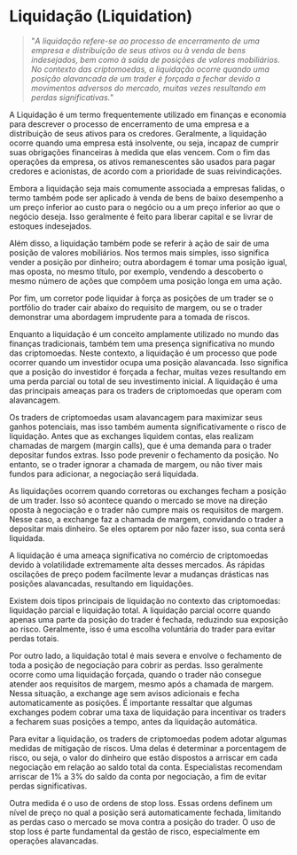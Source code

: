 # Liquidação (Liquidation)

>"*A liquidação refere-se ao processo de encerramento de uma empresa e distribuição de seus ativos ou à venda de bens indesejados, bem como à saída de posições de valores mobiliários. No contexto das criptomoedas, a liquidação ocorre quando uma posição alavancada de um trader é forçada a fechar devido a movimentos adversos do mercado, muitas vezes resultando em perdas significativas.*"

A Liquidação é um termo frequentemente utilizado em finanças e economia para descrever o processo de encerramento de uma empresa e a distribuição de seus ativos para os credores. Geralmente, a liquidação ocorre quando uma empresa está insolvente, ou seja, incapaz de cumprir suas obrigações financeiras à medida que elas vencem. Com o fim das operações da empresa, os ativos remanescentes são usados para pagar credores e acionistas, de acordo com a prioridade de suas reivindicações.

Embora a liquidação seja mais comumente associada a empresas falidas, o termo também pode ser aplicado à venda de bens de baixo desempenho a um preço inferior ao custo para o negócio ou a um preço inferior ao que o negócio deseja. Isso geralmente é feito para liberar capital e se livrar de estoques indesejados.

Além disso, a liquidação também pode se referir à ação de sair de uma posição de valores mobiliários. Nos termos mais simples, isso significa vender a posição por dinheiro; outra abordagem é tomar uma posição igual, mas oposta, no mesmo título, por exemplo, vendendo a descoberto o mesmo número de ações que compõem uma posição longa em uma ação.

Por fim, um corretor pode liquidar à força as posições de um trader se o portfólio do trader cair abaixo do requisito de margem, ou se o trader demonstrar uma abordagem imprudente para a tomada de riscos.

Enquanto a liquidação é um conceito amplamente utilizado no mundo das finanças tradicionais, também tem uma presença significativa no mundo das criptomoedas. Neste contexto, a liquidação é um processo que pode ocorrer quando um investidor ocupa uma posição alavancada. Isso significa que a posição do investidor é forçada a fechar, muitas vezes resultando em uma perda parcial ou total de seu investimento inicial. A liquidação é uma das principais ameaças para os traders de criptomoedas que operam com alavancagem.

Os traders de criptomoedas usam alavancagem para maximizar seus ganhos potenciais, mas isso também aumenta significativamente o risco de liquidação. Antes que as exchanges liquidem contas, elas realizam chamadas de margem (margin calls), que é uma demanda para o trader depositar fundos extras. Isso pode prevenir o fechamento da posição. No entanto, se o trader ignorar a chamada de margem, ou não tiver mais fundos para adicionar, a negociação será liquidada.

As liquidações ocorrem quando corretoras ou exchanges fecham a posição de um trader. Isso só acontece quando o mercado se move na direção oposta à negociação e o trader não cumpre mais os requisitos de margem. Nesse caso, a exchange faz a chamada de margem, convidando o trader a depositar mais dinheiro. Se eles optarem por não fazer isso, sua conta será liquidada.

A liquidação é uma ameaça significativa no comércio de criptomoedas devido à volatilidade extremamente alta desses mercados. As rápidas oscilações de preço podem facilmente levar a mudanças drásticas nas posições alavancadas, resultando em liquidações.

Existem dois tipos principais de liquidação no contexto das criptomoedas: liquidação parcial e liquidação total. A liquidação parcial ocorre quando apenas uma parte da posição do trader é fechada, reduzindo sua exposição ao risco. Geralmente, isso é uma escolha voluntária do trader para evitar perdas totais.

Por outro lado, a liquidação total é mais severa e envolve o fechamento de toda a posição de negociação para cobrir as perdas. Isso geralmente ocorre como uma liquidação forçada, quando o trader não consegue atender aos requisitos de margem, mesmo após a chamada de margem. Nessa situação, a exchange age sem avisos adicionais e fecha automaticamente as posições. É importante ressaltar que algumas exchanges podem cobrar uma taxa de liquidação para incentivar os traders a fecharem suas posições a tempo, antes da liquidação automática.

Para evitar a liquidação, os traders de criptomoedas podem adotar algumas medidas de mitigação de riscos. Uma delas é determinar a porcentagem de risco, ou seja, o valor do dinheiro que estão dispostos a arriscar em cada negociação em relação ao saldo total da conta. Especialistas recomendam arriscar de 1% a 3% do saldo da conta por negociação, a fim de evitar perdas significativas.

Outra medida é o uso de ordens de stop loss. Essas ordens definem um nível de preço no qual a posição será automaticamente fechada, limitando as perdas caso o mercado se mova contra a posição do trader. O uso de stop loss é parte fundamental da gestão de risco, especialmente em operações alavancadas.